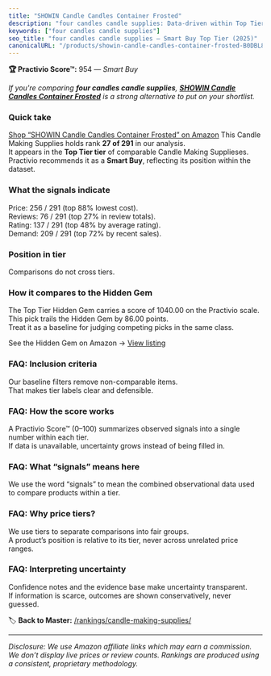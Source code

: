 ```yaml
---
title: "SHOWIN Candle Candles Container Frosted"
description: "four candles candle supplies: Data-driven within Top Tier ranking using the Practivio Score™. Positioned by quality, value, demand, findability, momentum."
keywords: ["four candles candle supplies"]
seo_title: "four candles candle supplies — Smart Buy Top Tier (2025)"
canonicalURL: "/products/showin-candle-candles-container-frosted-B0DBL8MTJN/"
---
```


**🏆 Practivio Score™:** 954 — _Smart Buy_


*If you're comparing **four candles candle supplies**, **[SHOWIN Candle Candles Container Frosted](https://www.amazon.com/dp/B0DBL8MTJN?tag=practivio-20)** is a strong alternative to put on your shortlist.*
### Quick take
[Shop “SHOWIN Candle Candles Container Frosted” on Amazon](https://www.amazon.com/dp/B0DBL8MTJN?tag=practivio-20)
This Candle Making Supplies holds rank **27 of 291** in our analysis.  
It appears in the **Top Tier tier** of comparable Candle Making Supplieses.  
Practivio recommends it as a **Smart Buy**, reflecting its position within the dataset.

### What the signals indicate
Price: 256 / 291 (top 88% lowest cost).  
Reviews: 76 / 291 (top 27% in review totals).  
Rating: 137 / 291 (top 48% by average rating).  
Demand: 209 / 291 (top 72% by recent sales).

### Position in tier
Comparisons do not cross tiers.

### How it compares to the Hidden Gem
The Top Tier Hidden Gem carries a score of 1040.00 on the Practivio scale.  
This pick trails the Hidden Gem by 86.00 points.  
Treat it as a baseline for judging competing picks in the same class.  

See the Hidden Gem on Amazon → [View listing](https://www.amazon.com/dp/B07DK8W2YM?tag=practivio-20)

### FAQ: Inclusion criteria
Our baseline filters remove non-comparable items.  
That makes tier labels clear and defensible.

### FAQ: How the score works
A Practivio Score™ (0–100) summarizes observed signals into a single number within each tier.  
If data is unavailable, uncertainty grows instead of being filled in.

### FAQ: What “signals” means here
We use the word “signals” to mean the combined observational data used to compare products within a tier.

### FAQ: Why price tiers?
We use tiers to separate comparisons into fair groups.  
A product’s position is relative to its tier, never across unrelated price ranges.

### FAQ: Interpreting uncertainty
Confidence notes and the evidence base make uncertainty transparent.  
If information is scarce, outcomes are shown conservatively, never guessed.


🏷️ **Back to Master:** [/rankings/candle-making-supplies/](/rankings/candle-making-supplies/)

---
_Disclosure: We use Amazon affiliate links which may earn a commission. We don’t display live prices or review counts. Rankings are produced using a consistent, proprietary methodology._
